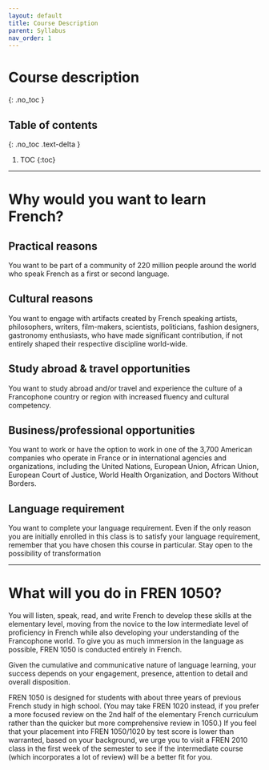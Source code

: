 ```yaml
---
layout: default
title: Course Description
parent: Syllabus
nav_order: 1
---
```


# Course description
{: .no_toc }

## Table of contents
{: .no_toc .text-delta }

1. TOC
{:toc}

---
# Why would you want to learn French? 

## Practical reasons
You want to be part of a community of 220 million people around the world who speak French as a first or second language.  

## Cultural reasons
You want to engage with artifacts created by French speaking artists, philosophers, writers, film-makers, scientists, politicians, fashion designers, gastronomy enthusiasts, who have made significant contribution, if not entirely shaped their respective discipline world-wide. 

## Study abroad & travel opportunities
You want to study abroad and/or travel and experience the culture of a Francophone country or region with increased fluency and cultural competency. 

## Business/professional opportunities
You want to work or have the option to work in one of the 3,700 American companies who operate in France or in international agencies and organizations, including the United Nations, European Union, African Union, European Court of Justice, World Health Organization, and Doctors Without Borders.

## Language requirement
You want to complete your language requirement. Even if the only reason you are initially enrolled in this class is to satisfy your language requirement, remember that you have chosen this course in particular. Stay open to the possibility of transformation  
 
- - - 

# What will you do in FREN 1050?  

You will listen, speak, read, and write French to develop these skills at the elementary level, moving from the novice to the low intermediate level of proficiency in French while also developing your understanding of the Francophone world. To give you as much immersion in the language as possible, FREN 1050 is conducted entirely in French. 

Given the cumulative and communicative nature of language learning, your success depends on your engagement, presence, attention to detail and overall disposition. 

FREN 1050 is designed for students with about three years of previous French study in high school. (You may take FREN 1020 instead, if you prefer a more focused review on the 2nd half of the elementary French curriculum rather than the quicker but more comprehensive review in 1050.) If you feel that your placement into FREN 1050/1020 by test score is lower than warranted, based on your background, we urge you to visit a FREN 2010 class in the first week of the semester to see if the intermediate course (which incorporates a lot of review) will be a better fit for you. 

